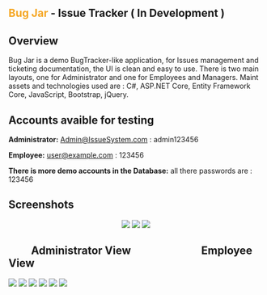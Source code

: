 ## <span style="color:#F5A623">Bug Jar</span> - Issue Tracker ( In Development )

## Overview
Bug Jar is a demo BugTracker-like application, for Issues management and ticketing documentation, the UI is clean and easy to use. There is two main layouts,
 one for Administrator and one for Employees and Managers. Maint assets and technologies used are : C#, ASP.NET Core, Entity Framework Core, JavaScript, Bootstrap, jQuery.



## Accounts avaible for testing 

**Administrator:**  Admin@IssueSystem.com : admin123456

**Employee:**  user@example.com : 123456

**There is more demo accounts in the Database:** all there passwords are : 123456

## Screenshots
<p align="center">
<img src="https://res.cloudinary.com/dmkgrwjes/image/upload/v1649951193/database2_wqzvgl.png" />

<img src="https://res.cloudinary.com/dmkgrwjes/image/upload/v1649888223/IndexUnauthorized_dbesc3.png" />

<img src="https://res.cloudinary.com/dmkgrwjes/image/upload/v1649887632/LoginAndRegister_izpcn8.jpg" />

## &nbsp;&nbsp;&nbsp;&nbsp;&nbsp;&nbsp;&nbsp;&nbsp;&nbsp;Administrator View &nbsp;&nbsp;&nbsp;&nbsp;&nbsp;&nbsp;&nbsp;&nbsp;&nbsp;&nbsp;&nbsp;&nbsp;&nbsp;&nbsp;&nbsp;&nbsp;&nbsp;&nbsp;&nbsp;&nbsp;&nbsp;&nbsp;&nbsp;&nbsp;&nbsp;&nbsp;&nbsp;Employee View
<img src="https://res.cloudinary.com/dmkgrwjes/image/upload/v1649887652/Index_dfrchh.jpg" />

<img src="https://res.cloudinary.com/dmkgrwjes/image/upload/v1649887655/Deparmtnet_dfz96l.jpg" />

<img src="https://res.cloudinary.com/dmkgrwjes/image/upload/v1649953212/ProjectIndexView_fwj8fw.jpg" />

<img src="https://res.cloudinary.com/dmkgrwjes/image/upload/v1649953067/TicketDetailsBoth_hwyvcl.jpg" />

<img src="https://res.cloudinary.com/dmkgrwjes/image/upload/v1649953063/CommentSectionBoth_fytzre.jpg" />

<img src="https://res.cloudinary.com/dmkgrwjes/image/upload/v1649953042/404Denied_dyecj7.jpg" />

<img src="" />

</p>
